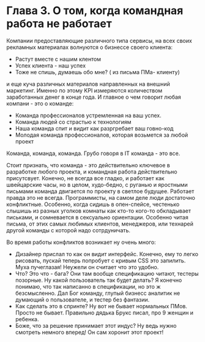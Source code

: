 # Глава 3. О том, когда командная работа не работает

Компании предоставляющие различного типа сервисы, на всех своих рекламных материалах волнуются о бизнессе своего клиента:
* Растут вместе с нашим клентом
* Успех клиента - наш успех
* Тоже не спишь, думаешь обо мне? ( из письма ПМа- клиенту) 

и еще куча различных материалов направленных на внешний маркетинг. Именно по этому KPI измеряются количеством заработанных денег в конце года. И главное о чем говорит любая компани - это о команде:

* Команда профессионалов устремленная на ваш успех. 
* Команда людей со страстью к технологиям
* Наша команда спит и видит как разргребает ваш говно-код
* Молодая команда профессионалов, которая возьмется за любой проект

Команда, команда, команда. Грубо говоря в IT команда - это все. 

Стоит признать, что команда - это действительно ключевое в разработке любого проекта, и командная работа действительно присутсвует. Конечно, не всегда все гладко, и работает как швейцарские часы, но в целом, худо-бедно, с руганью и яростными письмами команда двигается по проекту в светлое будущее. Работает правда это не всегда. Программисты, на самом деле люди достаточно конфликтные. Особенно, когда сидишь в опен-спейсе, честенько слышишь из разных уголков комнаты как кто-то кого-то обкладывает письками, и сомневается в сексуально ориентации. Особенно читая письма, от этих самых любимых клиентов, менеджеров, или технарей другой команды с которой надо сотрдуничать. 

Во время работы конфликтов возникает ну очень много: 
* Дизайнер прислал то как он видит интерфейс. Конечно, ему то легко рисовать, пускай теперь попробует с кривым CSS это запилить. Муха пучеглазая! Неужели он считает что это удобно.
* Что? Это что - бага? Они там вообще спецификацию читают, тестеры позорные. Ну какой пользователь так будет делать? Я конечно понимаю, что так написанно в спецификации, но это ж безсмысленно. Дал Бог команду, глупый бизнесс аналитик не думающий о пользователе, и тестер без фантазии. 
* Как сделать это в спринте? Ну вот не бывает нормальных ПМов. Просто не бывает. Правильно дядька Брукс писал, про 9 женщин и ребенка. 
* Боже, что за решение принимает этот индус? Ну ведь нужно смотреть немного вперед! Он сам хоронит этот проект!

